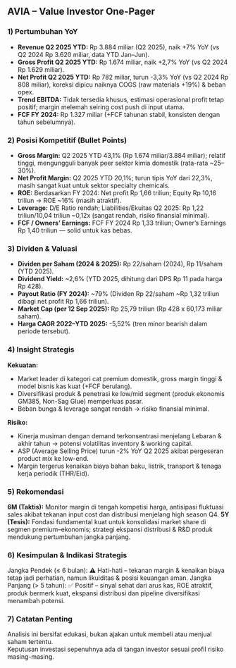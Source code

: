 ## AVIA – Value Investor One-Pager

### 1) Pertumbuhan YoY
- **Revenue Q2 2025 YTD:** Rp 3.884 miliar (Q2 2025), naik +7% YoY (vs Q2 2024 Rp 3.620 miliar, data YTD Jan–Jun).
- **Gross Profit Q2 2025 YTD:** Rp 1.674 miliar, naik +2,7% YoY (vs Q2 2024 Rp 1.629 miliar).
- **Net Profit Q2 2025 YTD:** Rp 782 miliar, turun -3,3% YoY (vs Q2 2024 Rp 808 miliar), koreksi dipicu naiknya COGS (raw materials +19%) & beban opex.
- **Trend EBITDA:** Tidak tersedia khusus, estimasi operasional profit tetap positif; margin melemah seiring cost push di input utama.
- **FCF FY 2024:** Rp 1.327 miliar (+FCF tahunan stabil, konsisten dengan tahun sebelumnya).

### 2) Posisi Kompetitif (Bullet Points)
- **Gross Margin:** Q2 2025 YTD 43,1% (Rp 1.674 miliar/3.884 miliar); relatif tinggi, mengungguli banyak peer sektor kimia domestik (rata-rata ~25–30%).
- **Net Profit Margin:** Q2 2025 YTD 20,1%; turun tipis YoY dari 22,3%, masih sangat kuat untuk sektor specialty chemicals.
- **ROE:** Berdasarkan FY 2024: Net profit Rp 1,66 triliun; Equity Rp 10,16 triliun → ROE ~16% (masih atraktif).
- **Leverage:** D/E Ratio rendah; Liabilities/Ekuitas Q2 2025: Rp 1,22 triliun/10,04 triliun ~0,12x (sangat rendah, risiko finansial minimal).
- **FCF / Owners’ Earnings:** FCF FY 2024 Rp 1,33 triliun; Owner’s Earnings Rp 1,40 triliun — solid untuk kas bebas.

### 3) Dividen & Valuasi
- **Dividen per Saham (2024 & 2025):** Rp 22/saham (2024), Rp 11/saham (YTD 2025).
- **Dividend Yield:** ~2,6% (YTD 2025, dihitung dari DPS Rp 11 pada harga Rp 428).
- **Payout Ratio (FY 2024):** ~79% (Dividen Rp 22/saham ~Rp 1,32 triliun dibagi net profit Rp 1,66 triliun).
- **Market Cap (per 12 Sep 2025):** Rp 25,79 triliun (Rp 428 x 60,173 miliar saham).
- **Harga CAGR 2022–YTD 2025:** -5,52% (tren minor bearish dalam periode tersebut).

### 4) Insight Strategis
**Kekuatan:**  
- Market leader di kategori cat premium domestik, gross margin tinggi & model bisnis kas kuat (+FCF berulang).
- Diversifikasi produk & penetrasi ke low/mid segment (produk ekonomis GM385, Non-Sag Glue) memperluas pasar.
- Beban bunga & leverage sangat rendah → risiko finansial minimal.

**Risiko:**  
- Kinerja musiman dengan demand terkonsentrasi menjelang Lebaran & akhir tahun → potensi volatilitas inventory & working capital.
- ASP (Average Selling Price) turun -2% YoY Q2 2025 akibat pergeseran product mix ke low-end.
- Margin tergerus kenaikan biaya bahan baku, listrik, transport & tenaga kerja periodik (THR/Eid).

### 5) Rekomendasi
**6M (Taktis):** Monitor margin di tengah kompetisi harga, antisipasi fluktuasi sales akibat tekanan input cost dan distribusi menjelang high season Q4.
**5Y (Tesis):** Fondasi fundamental kuat untuk konsolidasi market share di segmen premium–ekonomis; strategi ekspansi distribusi & R&D produk mendukung pertumbuhan jangka panjang.

### 6) Kesimpulan & Indikasi Strategis
Jangka Pendek (≤ 6 bulan): ⚠️ Hati-hati – tekanan margin & kenaikan biaya tetap jadi perhatian, namun likuiditas & posisi keuangan aman.
Jangka Panjang (> 5 tahun): ✅ Positif – sinyal sehat dari arus kas, ROE atraktif, produk bermerk kuat, ekspansi distribusi dan pipeline diversifikasi menambah potensi.

### 7) Catatan Penting
Analisis ini bersifat edukasi, bukan ajakan untuk membeli atau menjual saham tertentu.  
Keputusan investasi sepenuhnya ada di tangan investor sesuai profil risiko masing-masing.